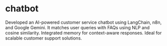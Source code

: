 # chatbot
Developed an AI-powered customer service chatbot using LangChain, n8n, and Google Gemini. It matches user queries with FAQs using NLP and cosine similarity. Integrated memory for context-aware responses. Ideal for scalable customer support solutions. 
